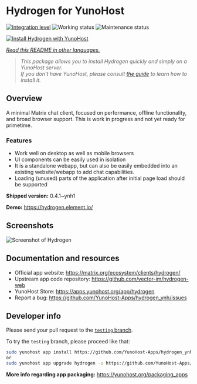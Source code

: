<!--
N.B.: This README was automatically generated by <https://github.com/YunoHost/apps/tree/master/tools/readme_generator>
It shall NOT be edited by hand.
-->

# Hydrogen for YunoHost

[![Integration level](https://dash.yunohost.org/integration/hydrogen.svg)](https://dash.yunohost.org/appci/app/hydrogen) ![Working status](https://ci-apps.yunohost.org/ci/badges/hydrogen.status.svg) ![Maintenance status](https://ci-apps.yunohost.org/ci/badges/hydrogen.maintain.svg)

[![Install Hydrogen with YunoHost](https://install-app.yunohost.org/install-with-yunohost.svg)](https://install-app.yunohost.org/?app=hydrogen)

*[Read this README in other languages.](./ALL_README.md)*

> *This package allows you to install Hydrogen quickly and simply on a YunoHost server.*  
> *If you don't have YunoHost, please consult [the guide](https://yunohost.org/install) to learn how to install it.*

## Overview

A minimal Matrix chat client, focused on performance, offline functionality, and broad browser support. This is work in progress and not yet ready for primetime.

### Features

- Work well on desktop as well as mobile browsers
- UI components can be easily used in isolation
- It is a standalone webapp, but can also be easily embedded into an existing website/webapp to add chat capabilities.
- Loading (unused) parts of the application after initial page load should be supported


**Shipped version:** 0.4.1~ynh1

**Demo:** <https://hydrogen.element.io/>

## Screenshots

![Screenshot of Hydrogen](./doc/screenshots/hydrogen-large.png)

## Documentation and resources

- Official app website: <https://matrix.org/ecosystem/clients/hydrogen/>
- Upstream app code repository: <https://github.com/vector-im/hydrogen-web>
- YunoHost Store: <https://apps.yunohost.org/app/hydrogen>
- Report a bug: <https://github.com/YunoHost-Apps/hydrogen_ynh/issues>

## Developer info

Please send your pull request to the [`testing` branch](https://github.com/YunoHost-Apps/hydrogen_ynh/tree/testing).

To try the `testing` branch, please proceed like that:

```bash
sudo yunohost app install https://github.com/YunoHost-Apps/hydrogen_ynh/tree/testing --debug
or
sudo yunohost app upgrade hydrogen -u https://github.com/YunoHost-Apps/hydrogen_ynh/tree/testing --debug
```

**More info regarding app packaging:** <https://yunohost.org/packaging_apps>
